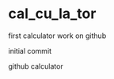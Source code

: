 # cal_cu_la_tor
<p>first calculator work on github</p>
<p>initial commit</p>
<p>github calculator</p>
